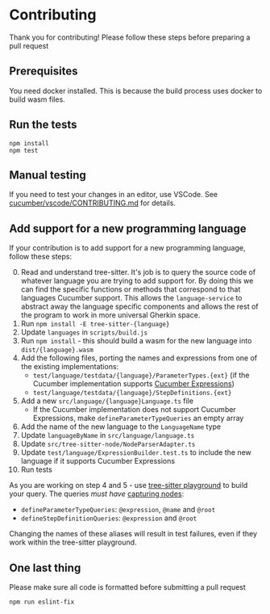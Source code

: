 # Contributing

Thank you for contributing! Please follow these steps before preparing a pull request

## Prerequisites

You need docker installed. This is because the build process uses docker to build wasm files.

## Run the tests

    npm install
    npm test

## Manual testing

If you need to test your changes in an editor, use VSCode.
See [cucumber/vscode/CONTRIBUTING.md](https://github.com/cucumber/vscode/blob/main/CONTRIBUTING.md) for details.

## Add support for a new programming language

If your contribution is to add support for a new programming language, follow these steps:

0. Read and understand tree-sitter. It's job is to query the source code of whatever language you are trying to add support for. By doing this we can find the specific functions or methods that correspond to that languages Cucumber support. This allows the `language-service` to abstract away the language specific components and allows the rest of the program to work in more universal Gherkin space.
1. Run `npm install -E tree-sitter-{language}`
2. Update `languages` in `scripts/build.js`
3. Run `npm install` - this should build a wasm for the new language into `dist/{language}.wasm`
4. Add the following files, porting the names and expressions from one of the existing implementations:
   - `test/language/testdata/{language}/ParameterTypes.{ext}` (if the Cucumber implementation supports [Cucumber Expressions](https://github.com/cucumber/cucumber-expressions#readme))
   - `test/language/testdata/{language}/StepDefinitions.{ext}`
5. Add a new `src/language/{language}Language.ts` file
   - If the Cucumber implementation does not support Cucumber Expressions, make `defineParameterTypeQueries` an empty array
6. Add the name of the new language to the `LanguageName` type
7. Update `languageByName` in `src/language/language.ts`
8. Update `src/tree-sitter-node/NodeParserAdapter.ts`
9. Update `test/language/ExpressionBuilder.test.ts` to include the new language if it supports Cucumber Expressions
10. Run tests

As you are working on step 4 and 5 - use [tree-sitter playground](https://tree-sitter.github.io/tree-sitter/playground)
to build your query. The queries _must have_ [capturing nodes](https://tree-sitter.github.io/tree-sitter/using-parsers#query-syntax):

- `defineParameterTypeQueries`: `@expression`, `@name` and `@root`
- `defineStepDefinitionQueries`: `@expression` and `@root`

Changing the names of these aliases will result in test failures, even if they work within the tree-sitter playground.

## One last thing

Please make sure all code is formatted before submitting a pull request

    npm run eslint-fix
